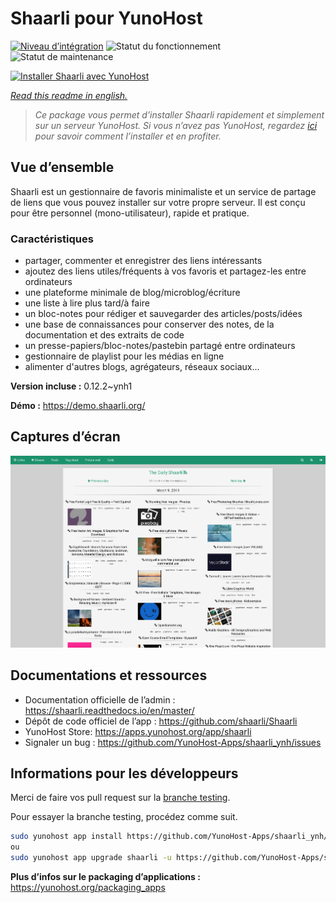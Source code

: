 <!--
N.B.: This README was automatically generated by https://github.com/YunoHost/apps/tree/master/tools/README-generator
It shall NOT be edited by hand.
-->

# Shaarli pour YunoHost

[![Niveau d’intégration](https://dash.yunohost.org/integration/shaarli.svg)](https://dash.yunohost.org/appci/app/shaarli) ![Statut du fonctionnement](https://ci-apps.yunohost.org/ci/badges/shaarli.status.svg) ![Statut de maintenance](https://ci-apps.yunohost.org/ci/badges/shaarli.maintain.svg)

[![Installer Shaarli avec YunoHost](https://install-app.yunohost.org/install-with-yunohost.svg)](https://install-app.yunohost.org/?app=shaarli)

*[Read this readme in english.](./README.md)*

> *Ce package vous permet d’installer Shaarli rapidement et simplement sur un serveur YunoHost.
Si vous n’avez pas YunoHost, regardez [ici](https://yunohost.org/#/install) pour savoir comment l’installer et en profiter.*

## Vue d’ensemble

Shaarli est un gestionnaire de favoris minimaliste et un service de partage de liens que vous pouvez installer sur votre propre serveur. Il est conçu pour être personnel (mono-utilisateur), rapide et pratique.

### Caractéristiques

- partager, commenter et enregistrer des liens intéressants
- ajoutez des liens utiles/fréquents à vos favoris et partagez-les entre ordinateurs
- une plateforme minimale de blog/microblog/écriture
- une liste à lire plus tard/à faire
- un bloc-notes pour rédiger et sauvegarder des articles/posts/idées
- une base de connaissances pour conserver des notes, de la documentation et des extraits de code
- un presse-papiers/bloc-notes/pastebin partagé entre ordinateurs
- gestionnaire de playlist pour les médias en ligne
- alimenter d'autres blogs, agrégateurs, réseaux sociaux...


**Version incluse :** 0.12.2~ynh1

**Démo :** https://demo.shaarli.org/

## Captures d’écran

![Capture d’écran de Shaarli](./doc/screenshots/27wYsbC.png)

## Documentations et ressources

* Documentation officielle de l’admin : <https://shaarli.readthedocs.io/en/master/>
* Dépôt de code officiel de l’app : <https://github.com/shaarli/Shaarli>
* YunoHost Store: <https://apps.yunohost.org/app/shaarli>
* Signaler un bug : <https://github.com/YunoHost-Apps/shaarli_ynh/issues>

## Informations pour les développeurs

Merci de faire vos pull request sur la [branche testing](https://github.com/YunoHost-Apps/shaarli_ynh/tree/testing).

Pour essayer la branche testing, procédez comme suit.

``` bash
sudo yunohost app install https://github.com/YunoHost-Apps/shaarli_ynh/tree/testing --debug
ou
sudo yunohost app upgrade shaarli -u https://github.com/YunoHost-Apps/shaarli_ynh/tree/testing --debug
```

**Plus d’infos sur le packaging d’applications :** <https://yunohost.org/packaging_apps>